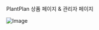 PlantPlan 상품 페이지 & 관리자 페이지

![Image](https://github.com/user-attachments/assets/fa2ed8c1-cb53-412d-8344-d83bf8c58750)
